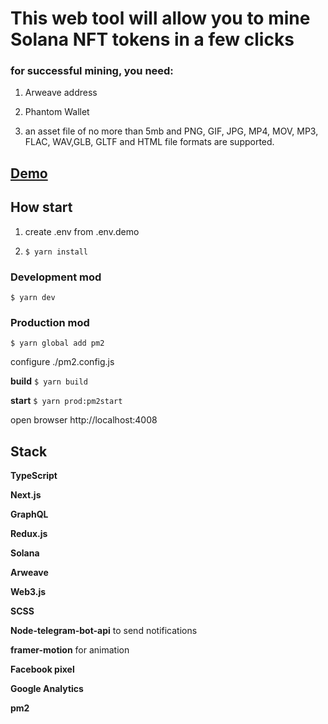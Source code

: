 # This web tool will allow you to mine Solana NFT tokens in a few clicks


### for successful mining, you need:

1. Arweave address

2. Phantom Wallet

3. an asset file of no more than 5mb and PNG, GIF, JPG, MP4, MOV, MP3, FLAC, WAV,GLB, GLTF and HTML file formats are supported.




## [Demo](https://mintyoursolananft.com)




## How start


1. create .env from .env.demo

2. `$ yarn install`



### Development mod


`$ yarn dev`


### Production mod


`$ yarn global add pm2`

configure ./pm2.config.js

**build** `$ yarn build`

**start** `$ yarn prod:pm2start`


open browser http://localhost:4008



## Stack

**TypeScript**

**Next.js**

**GraphQL**

**Redux.js**

**Solana**

**Arweave**

**Web3.js**

**SCSS**

**Node-telegram-bot-api** to send notifications

**framer-motion** for animation

**Facebook pixel**

**Google Analytics**

**pm2**


